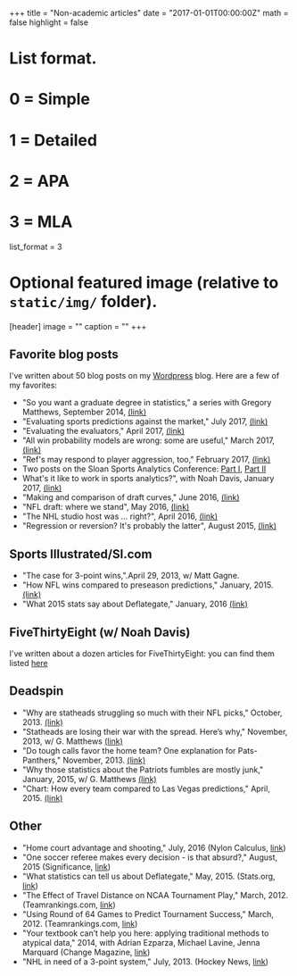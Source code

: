 +++
title = "Non-academic articles"
date = "2017-01-01T00:00:00Z"
math = false
highlight = false

# List format.
#   0 = Simple
#   1 = Detailed
#   2 = APA
#   3 = MLA
list_format = 3

# Optional featured image (relative to `static/img/` folder).
[header]
image = ""
caption = ""
+++

## Favorite blog posts

I've written about 50 blog posts on my [Wordpress](https://statsbylopez.com/) blog. Here are a few of my favorites:

- "So you want a graduate degree in statistics," a series with Gregory Matthews, September 2014, [(link)](https://statsbylopez.com/2014/07/23/so-you-want-a-graduate-degree-in-statistics/)
- "Evaluating sports predictions against the market," July 2017, [(link)](https://statsbylopez.com/2017/06/14/evaluating-sports-predictions-against-the-market/)
- "Evaluating the evaluators," April 2017, [(link)](https://statsbylopez.com/2017/04/25/evaluating-the-evaluators/)
- "All win probability models are wrong: some are useful," March 2017, [(link)](https://statsbylopez.com/2017/03/08/all-win-probability-models-are-wrong-some-are-useful/)
- "Ref's may respond to player aggression, too," February 2017, [(link)](https://statsbylopez.com/2017/02/24/refs-may-respond-to-player-aggression-too/)
- Two posts on the Sloan Sports Analytics Conference: [Part I](https://statsbylopez.com/2014/02/06/ssac_2014/), [Part II](https://statsbylopez.com/2017/03/02/in-sloans-paper-contest-irreproducibility-takes-the-stage/)
- What's it like to work in sports analytics?", with Noah Davis, January 2017,  [(link)](https://statsbylopez.com/2017/01/15/whats-it-like-to-work-in-sports-analytics/)
- "Making and comparison of draft curves," June 2016, [(link)](https://statsbylopez.com/2016/06/22/the-making-and-comparison-of-draft-curves/)
- "NFL draft: where we stand", May 2016, [(link)](https://statsbylopez.com/2016/05/02/the-nfl-draft-where-we-stand-in-2016/)
- "The NHL studio host was ... right?", April 2016, [(link)](https://statsbylopez.com/2016/04/24/the-nhl-studio-host-was-right/)
- "Regression or reversion? It's probably the latter", August 2015, [(link)](https://statsbylopez.com/2015/08/31/regression-or-reversion/)

## Sports Illustrated/SI.com

-	"The case for 3-point wins,".April 29, 2013, w/ Matt Gagne. 
-	"How NFL wins compared to preseason predictions," January, 2015. [(link)](http://mmqb.si.com/2014/12/29/nfl-2014-season-final-records-compared-to-vegas-pundit-predictions/)
-	"What 2015 stats say about Deflategate," January, 2016 [(link)](http://mmqb.si.com/mmqb/2016/01/05/nfl-new-england-patriots-deflategate-fumbles-tom-brady-bill-belichick)

## FiveThirtyEight (w/ Noah Davis)

I've written about a dozen articles for FiveThirtyEight: you can find them listed [here](https://fivethirtyeight.com/contributors/mike-lopez/)

## Deadspin 

-	"Why are statheads struggling so much with their NFL picks," October, 2013. [(link)](http://regressing.deadspin.com/why-are-nfl-statheads-struggling-so-much-with-their-pic-1452079833) 
-	"Statheads are losing their war with the spread. Here’s why," November, 2013, w/ G. Matthews [(link)](https://deadspin.com/nfl-statheads-are-losing-their-war-with-the-spread-her-1456918808)
-	"Do tough calls favor the home team? One explanation for Pats-Panthers," November, 2013. [(link)](http://regressing.deadspin.com/the-real-reason-the-panthers-patriots-officials-picked-1467689096) 
-	"Why those statistics about the Patriots fumbles are mostly junk," January, 2015, w/ G. Matthews [(link)]() 
-	"Chart: How every team compared to Las Vegas predictions," April, 2015. [(link)](http://regressing.deadspin.com/why-those-statistics-about-the-patriots-fumbles-are-mos-1681805710)

## Other
-	"Home court advantage and shooting," July, 2016 (Nylon Calculus, [link](http://nyloncalculus.com/2016/06/16/guest-post-home-court-advantage-and-shooting/))
-	"One soccer referee makes every decision - is that absurd?," August, 2015 (Significance, [link](http://www.statslife.org.uk/sports/2383-one-soccer-referee-makes-every-judgement-decision-is-that-absurd))
-	 "What statistics can tell us about Deflategate," May, 2015. (Stats.org, [link](http://www.stats.org/what-can-statistics-tell-us-about-deflategate/)) 
-	"The Effect of Travel Distance on NCAA Tournament Play," March, 2012. (Teamrankings.com, [link](https://www.teamrankings.com/blog/ncaa-basketball/and-albuquerque-is-where-the-effect-of-travel-distance-on-ncaa-tournament-play-stat-geek-idol))
-	"Using Round of 64 Games to Predict Tournament Success," March, 2012. (Teamrankings.com, [link](https://www.teamrankings.com/blog/ncaa-basketball/when-is-a-win-more-than-a-win-using-round-of-64-games-to-predict-ncaa-tournament-success-stat-geek-idol)) 
-	"Your textbook can’t help you here: applying traditional methods to atypical data," 2014, with Adrian Ezparza, Michael Lavine, Jenna Marquard (Change Magazine, [link](http://chance.amstat.org/2014/04/textbook/))
-	"NHL in need of a 3-point system," July, 2013. (Hockey News, [link](http://www.thehockeynews.com/articles/52635-NHL-in-need-of-new-threepoint-system.html)) 

